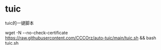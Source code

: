 # tuic
tuic的一键脚本

wget -N --no-check-certificate https://raw.githubusercontent.com/CCCOrz/auto-tuic/main/tuic.sh && bash tuic.sh
